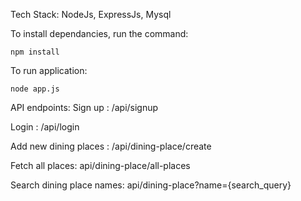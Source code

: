 Tech Stack:
NodeJs, ExpressJs, Mysql

To install dependancies, run the command:

```
npm install
```


To run application:
```
node app.js
````

API endpoints:
Sign up : 
/api/signup

Login : 
/api/login

Add new dining places : 
/api/dining-place/create

Fetch all places: 
api/dining-place/all-places

Search dining place names: 
api/dining-place?name={search_query}


 
